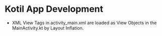 # Kotil App Development

* XML View Tags in activity_main.xml are loaded as View Objects in the MainActivity.kt by Layout Inflation. 
